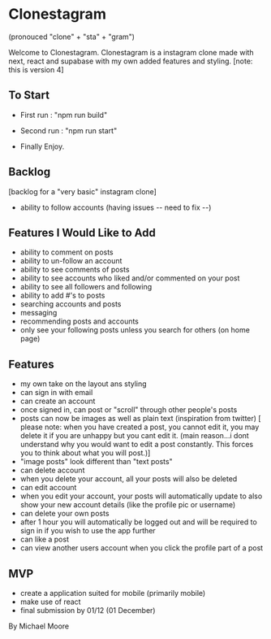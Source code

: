 # Clonestagram
(pronouced "clone" + "sta" + "gram")

Welcome to Clonestagram. Clonestagram is a instagram clone made with next, react and supabase with my own added features and styling. 
[note: this is version 4]

## To Start

- First 
    run : "npm run build" 

- Second
    run : "npm run start"

- Finally
    Enjoy.

## Backlog

[backlog for a "very basic" instagram clone]

- ability to follow accounts (having issues -- need to fix --)

## Features I Would Like to Add

- ability to comment on posts
- ability to un-follow an account
- ability to see comments of posts
- ability to see accounts who liked and/or commented on your post
- ability to see all followers and following
- ability to add #'s to posts
- searching accounts and posts
- messaging
- recommending posts and accounts
- only see your following posts unless you search for others (on home page)

## Features

- my own take on the layout ans styling
- can sign in with email
- can create an account
- once signed in, can post or "scroll" through other people's posts
- posts can now be images as well as plain text (inspiration from twitter)
[ please note: when you have created a post, you cannot edit it, you may delete it if you are unhappy but you cant edit it. (main reason...i dont understand why you would want to edit a post constantly. This forces you to think about what you will post.)]
- "image posts" look different than "text posts"
- can delete account
- when you delete your account, all your posts will also be deleted
- can edit account
- when you edit your account, your posts will automatically update to also show your new account details (like the profile pic or username)
- can delete your own posts
- after 1 hour you will automatically be logged out and will be required to sign in if you wish to use the app further
- can like a post
- can view another users account when you click the profile part of a post

## MVP

- create a application suited for mobile (primarily mobile)
- make use of react
- final submission by 01/12 (01 December)

By Michael Moore
